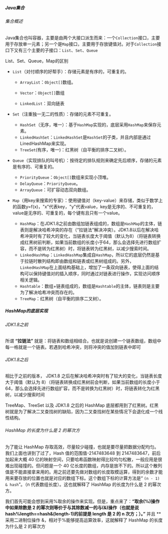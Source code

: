 

##### Java集合

###### 集合概述

Java集合也叫容器，主要是由两个大接口派生而来：一个`Collection`接口，主要用于存放单一元素；另一个是`Map`接口，主要用于存放键值对。对于`Collection`接口下又有三个主要的子接口：`List`、`Set`、`Queue`

List、Set、Queue，Map的区别

- `List`（对付顺序的好帮手）：存储元素是有序的，可重复的。

  - `ArrayList`：`Object[]`数组。

  - `Vector`：`Object[]`数组

  - `LinkedList`：双向链表
- `Set`（注重独一无二的性质）：存储的元素不可重复。
  - `HashSet`（无序，唯一）：基于`HashMap`实现的，底层采用`HashMap`来保存元素。
  - `LinkedHashSet`：`LinkedHashSet`是`HashSet`的子类，并且内部是通过LinedHashMap来实现。
  - `TreeSet`(有序，唯一)：红黑树（自平衡的排序二叉树）。
- `Queue`（实现排队的叫号机）：按待定的排队规则来确定先后顺序，存储的元素是有序的、可重复的。
  - `PriorityQueue`：`Object[]`数组来实现小顶堆。
  - `DelayQueue`：`PriorityQueue`。
  - `ArrayQueue`：可扩容动态双向数组。
- `Map`（用key来搜索的专家）：使用键值对（key-value）来存储，类似于数学上的函数y=f(x)，"x"代表key，"y"代表value，key是无序的、不可重复的，value是无序的、可重复的，每个键有且只有一个value。
  - `HashMap`：在JDK1.8之前由数组加链表组成的，数组是`HashMap`的主体，链表则是解决哈希冲突的存在（“拉链法”解决冲突）。JDK1.8以后在解决哈希冲突时有了较大的变化，当链表长度大于阈值（默认为8）（将链表转换成红黑树前判断，如果当前数组的长度小于64，那么会选择先进行数组扩容，而不是转为红黑树）时，将链表转为红黑树，以减少搜索时间。
  - `LinkedHashMap`：`LinkedHashMap`集成自`HashMap`，所以它的底层仍然是基于拉链时散列结构即由数组和链表或红黑树组成的。另外，`LinkedHashMap`在上面结构基础上，增加了一条双向链表，使得上面的结构可以保持键值对的插入顺序，同时通过对链表进行操作，实现访问顺序相关逻辑。
  - `Hashtable`：数组+链表组成的，数组是`Hashtable`的主体，链表则是主要为了解决哈希冲突而存在的。
  - `TreeMap`：红黑树（自平衡的排序二叉树）。





##### HashMap的底层实现

###### JDK1.8之前

所谓 **“拉链法”** 就是：将链表和数组相结合。也就是说创建一个链表数组，数组中每一格就是一个链表。若遇到哈希冲突，则将冲突的值加到链表中即可

###### JDK1.8之后

相比于之前的版本， JDK1.8 之后在解决哈希冲突时有了较大的变化，当链表长度大于阈值（默认为 8）（将链表转换成红黑树前会判断，如果当前数组的长度小于 64，那么会选择先进行数组扩容，而不是转换为红黑树）时，将链表转化为红黑树，以减少搜索时间



TreeMap、TreeSet 以及 JDK1.8 之后的 HashMap 底层都用到了红黑树。红黑树就是为了解决二叉查找树的缺陷，因为二叉查找树在某些情况下会退化成一个线性结构。



###### HashMap 的长度为什么是 2 的幂次方

为了能让 HashMap 存取高效，尽量较少碰撞，也就是要尽量把数据分配均匀。我们上面也讲到了过了，Hash 值的范围值-2147483648 到 2147483647，前后加起来大概 40 亿的映射空间，只要哈希函数映射得比较均匀松散，一般应用是很难出现碰撞的。但问题是一个 40 亿长度的数组，内存是放不下的。所以这个散列值是不能直接拿来用的。用之前还要先做对数组的长度取模运算，得到的余数才能用来要存放的位置也就是对应的数组下标。这个数组下标的计算方法是“ `(n - 1) & hash`”。（n 代表数组长度）。这也就解释了 HashMap 的长度为什么是 2 的幂次方。

我们首先可能会想到采用%取余的操作来实现。但是，重点来了：**“取余(%)操作中如果除数是 2 的幂次则等价于与其除数减一的与(&)操作（也就是说 hash%length==hash&(length-1)的前提是 length 是 2 的 n 次方；）。”** 并且 **采用二进制位操作 &，相对于%能够提高运算效率，这就解释了 HashMap 的长度为什么是 2 的幂次方
